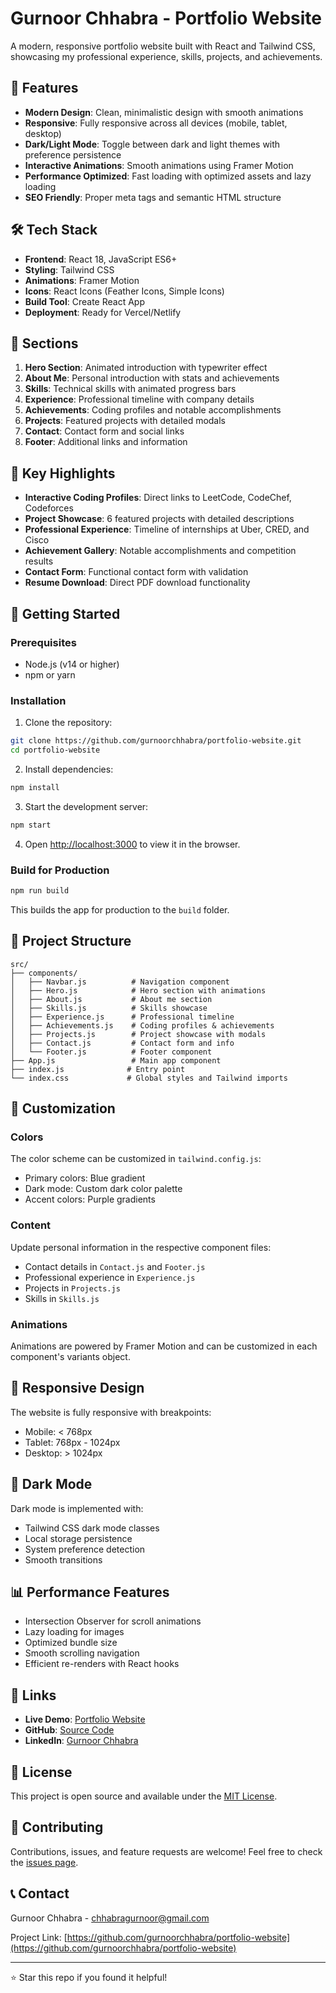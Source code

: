 # Gurnoor Chhabra - Portfolio Website

A modern, responsive portfolio website built with React and Tailwind CSS, showcasing my professional experience, skills, projects, and achievements.

## 🚀 Features

- **Modern Design**: Clean, minimalistic design with smooth animations
- **Responsive**: Fully responsive across all devices (mobile, tablet, desktop)
- **Dark/Light Mode**: Toggle between dark and light themes with preference persistence
- **Interactive Animations**: Smooth animations using Framer Motion
- **Performance Optimized**: Fast loading with optimized assets and lazy loading
- **SEO Friendly**: Proper meta tags and semantic HTML structure

## 🛠️ Tech Stack

- **Frontend**: React 18, JavaScript ES6+
- **Styling**: Tailwind CSS
- **Animations**: Framer Motion
- **Icons**: React Icons (Feather Icons, Simple Icons)
- **Build Tool**: Create React App
- **Deployment**: Ready for Vercel/Netlify

## 📱 Sections

1. **Hero Section**: Animated introduction with typewriter effect
2. **About Me**: Personal introduction with stats and achievements
3. **Skills**: Technical skills with animated progress bars
4. **Experience**: Professional timeline with company details
5. **Achievements**: Coding profiles and notable accomplishments
6. **Projects**: Featured projects with detailed modals
7. **Contact**: Contact form and social links
8. **Footer**: Additional links and information

## 🎯 Key Highlights

- **Interactive Coding Profiles**: Direct links to LeetCode, CodeChef, Codeforces
- **Project Showcase**: 6 featured projects with detailed descriptions
- **Professional Experience**: Timeline of internships at Uber, CRED, and Cisco
- **Achievement Gallery**: Notable accomplishments and competition results
- **Contact Form**: Functional contact form with validation
- **Resume Download**: Direct PDF download functionality

## 🚀 Getting Started

### Prerequisites

- Node.js (v14 or higher)
- npm or yarn

### Installation

1. Clone the repository:
```bash
git clone https://github.com/gurnoorchhabra/portfolio-website.git
cd portfolio-website
```

2. Install dependencies:
```bash
npm install
```

3. Start the development server:
```bash
npm start
```

4. Open [http://localhost:3000](http://localhost:3000) to view it in the browser.

### Build for Production

```bash
npm run build
```

This builds the app for production to the `build` folder.

## 📁 Project Structure

```
src/
├── components/
│   ├── Navbar.js          # Navigation component
│   ├── Hero.js            # Hero section with animations
│   ├── About.js           # About me section
│   ├── Skills.js          # Skills showcase
│   ├── Experience.js      # Professional timeline
│   ├── Achievements.js    # Coding profiles & achievements
│   ├── Projects.js        # Project showcase with modals
│   ├── Contact.js         # Contact form and info
│   └── Footer.js          # Footer component
├── App.js                 # Main app component
├── index.js              # Entry point
└── index.css             # Global styles and Tailwind imports
```

## 🎨 Customization

### Colors
The color scheme can be customized in `tailwind.config.js`:
- Primary colors: Blue gradient
- Dark mode: Custom dark color palette
- Accent colors: Purple gradients

### Content
Update personal information in the respective component files:
- Contact details in `Contact.js` and `Footer.js`
- Professional experience in `Experience.js`
- Projects in `Projects.js`
- Skills in `Skills.js`

### Animations
Animations are powered by Framer Motion and can be customized in each component's variants object.

## 📱 Responsive Design

The website is fully responsive with breakpoints:
- Mobile: < 768px
- Tablet: 768px - 1024px
- Desktop: > 1024px

## 🌙 Dark Mode

Dark mode is implemented with:
- Tailwind CSS dark mode classes
- Local storage persistence
- System preference detection
- Smooth transitions

## 📊 Performance Features

- Intersection Observer for scroll animations
- Lazy loading for images
- Optimized bundle size
- Smooth scrolling navigation
- Efficient re-renders with React hooks

## 🔗 Links

- **Live Demo**: [Portfolio Website](https://gurnoor-portfolio.vercel.app)
- **GitHub**: [Source Code](https://github.com/gurnoorchhabra/portfolio-website)
- **LinkedIn**: [Gurnoor Chhabra](https://linkedin.com/in/gurnoor-chhabra)

## 📄 License

This project is open source and available under the [MIT License](LICENSE).

## 🤝 Contributing

Contributions, issues, and feature requests are welcome! Feel free to check the [issues page](https://github.com/gurnoorchhabra/portfolio-website/issues).

## 📞 Contact

Gurnoor Chhabra - [chhabragurnoor@gmail.com](mailto:chhabragurnoor@gmail.com)

Project Link: [https://github.com/gurnoorchhabra/portfolio-website](https://github.com/gurnoorchhabra/portfolio-website)

---

⭐ Star this repo if you found it helpful!
